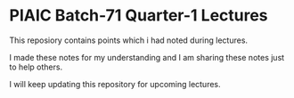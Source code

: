 # PIAIC Batch-71 Quarter-1 Lectures

This reposiory contains points which i had noted during lectures.

I made these notes for my understanding and I am sharing these notes just to help others.

I will keep updating this repository for upcoming lectures.
